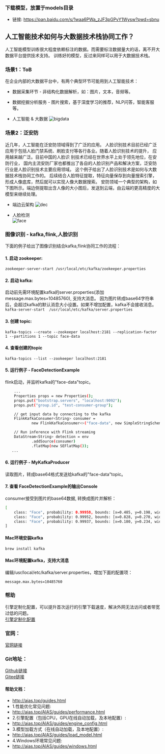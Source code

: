 ### 下载模型，放置于models目录
- 链接: https://pan.baidu.com/s/1waa6PWa_zJF3pGPvY1Wysw?pwd=sbnu

## 人工智能技术如何与大数据技术栈协同工作？
人工智能模型训练很大程度依赖标注的数据。而需要标注数据量大的话，离不开大数据平台提供技术支持。
训练好的模型，反过来同样可以用于大数据技术栈。
### 场景1：ToB
在企业内部的大数据平台中，有两个典型环节可能用到人工智能技术：
- 数据采集环节 - 非结构化数据解析，如：图片，文本，音频等。
- 数据挖掘分析服务 - 图片搜索，基于深度学习的推荐，NLP问答，智能客服等。

- 人工智能 & 大数据
![bigdata](https://aias-home.oss-cn-beijing.aliyuncs.com/AIAS/bigdata_sdks/bigdata.jpeg)

### 场景2：泛安防
近几年，人工智能在泛安防领域得到了广泛的应用。
人脸识别技术目前已经广泛应用于包括人脸门禁系统、刷脸支付等各行各业。随着人脸识别技术的提升，
应用越来越广泛。目前中国的人脸识 别技术已经在世界水平上处于领先地位，在安防行业，
国内主流安防厂家也都推出了各自的人脸识别产品和解决方案，泛安防行业是人脸识别技术主要应用领域。
这个例子给出了人脸识别技术是如何与大数据技术栈协同工作的。
后续结合人脸特征提取，特征向量保存到向量搜索引擎，形成人像底库，然后就可以实现人像大数据搜索。
安防领域一个典型的架构，如下图所示。端边侧提取出含人像的大小图后，发送到云端，由云端的更高精度的大模型来继续处理。

- 端边云架构
![dec](https://aias-home.oss-cn-beijing.aliyuncs.com/AIAS/bigdata_sdks/device_edge_cloud.jpeg)
 
- 人脸检测    
![face](https://aias-home.oss-cn-beijing.aliyuncs.com/AIAS/bigdata_sdks/face_detection.jpeg)

### 图像识别 - kafka,flink,人脸识别
下面的例子给出了图像识别结合kafka,flink协同工作的流程：

#### 1. 启动 zookeeper:

`zookeeper-server-start /usr/local/etc/kafka/zookeeper.properties`

#### 2. 启动 kafka:
启动前先需环境配置kafka的server.properties(添加message.max.bytes=10485760), 支持大消息。
因为图片转成base64字符串后，会超过kafka的默认消息大小设置。如果不增加配置，kafka不会接收消息。
`kafka-server-start  /usr/local/etc/kafka/server.properties`

#### 3. 创建 topic:

`kafka-topics --create --zookeeper localhost:2181 --replication-factor 1 --partitions 1 --topic face-data`

#### 4. 查看创建的topic

`kafka-topics --list --zookeeper localhost:2181`

#### 5. 运行例子 - FaceDetectionExample
flink启动，并监听kafka的"face-data"topic。

```bash
    ...
    Properties props = new Properties();
    props.put("bootstrap.servers", "localhost:9092");
    props.put("group.id", "test-consumer-group");

    // get input data by connecting to the kafka
    FlinkKafkaConsumer<String> consumer =
            new FlinkKafkaConsumer<>("face-data", new SimpleStringSchema(), props);

    // Run inference with Flink streaming
    DataStream<String> detection = env
            .addSource(consumer)
            .flatMap(new SEFlatMap());
   ...         
```

#### 6. 运行例子 - MyKafkaProducer
读取图片，转成base64格式发送给kafka的"face-data"topic。

#### 7. 查看 FaceDetectionExample的输出Console
consumer接受到图片的base64数据, 转换成图片并解析：
```bash
[
	class: "Face", probability: 0.99958, bounds: [x=0.485, y=0.198, width=0.122, height=0.230]
	class: "Face", probability: 0.99952, bounds: [x=0.828, y=0.270, width=0.116, height=0.225]
	class: "Face", probability: 0.99937, bounds: [x=0.180, y=0.234, width=0.119, height=0.231]
]
```

#### Mac环境安装kafka 
```bash
brew install kafka
```
#### Mac环境配置kafka，支持大消息 
编辑/usr/local/etc/kafka/server.properties，增加下面的配置项：
```bash
message.max.bytes=10485760
```

### 帮助 
引擎定制化配置，可以提升首次运行的引擎下载速度，解决外网无法访问或者带宽过低的问题。         
[引擎定制化配置](http://aias.top/engine_cpu.html)

### 官网：
[官网链接](http://www.aias.top/)

### Git地址：   
[Github链接](https://github.com/mymagicpower/AIAS)    
[Gitee链接](https://gitee.com/mymagicpower/AIAS)   


#### 帮助文档：
- http://aias.top/guides.html
- 1.性能优化常见问题:
- http://aias.top/AIAS/guides/performance.html
- 2.引擎配置（包括CPU，GPU在线自动加载，及本地配置）:
- http://aias.top/AIAS/guides/engine_config.html
- 3.模型加载方式（在线自动加载，及本地配置）:
- http://aias.top/AIAS/guides/load_model.html
- 4.Windows环境常见问题:
- http://aias.top/AIAS/guides/windows.html
